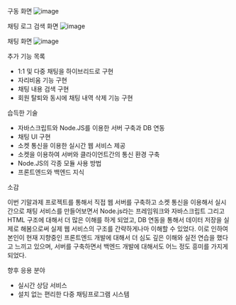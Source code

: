구동 화면 
![image](https://user-images.githubusercontent.com/8749114/148673582-bd7558b9-a347-4116-901b-21e9ab8e3d25.png)

채팅 로그 검색 화면 
![image](https://user-images.githubusercontent.com/8749114/148673618-92a66e59-381e-4498-9069-d9dc832c9327.png)

채팅 화면 
![image](https://user-images.githubusercontent.com/8749114/148673607-24cad8a9-3555-445f-ab3e-86842be99454.png)


추가 기능 목록

-	1:1 및 다중 채팅을 하이브리드로 구현
-	자리비움 기능 구현 
-	채팅 내용 검색 구현 
-	회원 탈퇴와 동시에 채팅 내역 삭제 기능 구현



습득한 기술

-	자바스크립트와 Node.JS를 이용한 서버 구축과 DB 연동 
-	채팅 UI 구현 
-	소켓 통신을 이용한 실시간 웹 서비스 제공
-	소켓을 이용하여 서버와 클라이언트간의 통신 환경 구축 
-	Node.JS의 각종 모듈 사용 방법 
-	프론트엔드와 백엔드 지식



소감

이번 기말과제 프로젝트를 통해서 직접 웹 서버를 구축하고 소켓 통신을 이용해서 실시간으로 채팅 서비스를 만들어보면서 Node.js라는 프레임워크와 자바스크립트 그리고 HTML 구조에 대해서 더 많은 이해를 하게 되었고, DB 연동을 통해서 데이터 저장을 실제로 해봄으로써 실제 웹 서비스의 구조를 간략하게나마 이해할 수 있었다. 이로 인하여 본인이 현재 지향중인 프론트엔드 개발에 대해서 더 심도 깊은 이해와 실전 연습을 했다고 느끼고 있으며, 서버를 구축하면서 백엔드 개발에 대해서도 어느 정도 흥미를 가지게 되었다. 


향후 응용 분야 
-	실시간 상담 서비스
-	설치 없는 편리한 다중 채팅프로그램 시스템 
